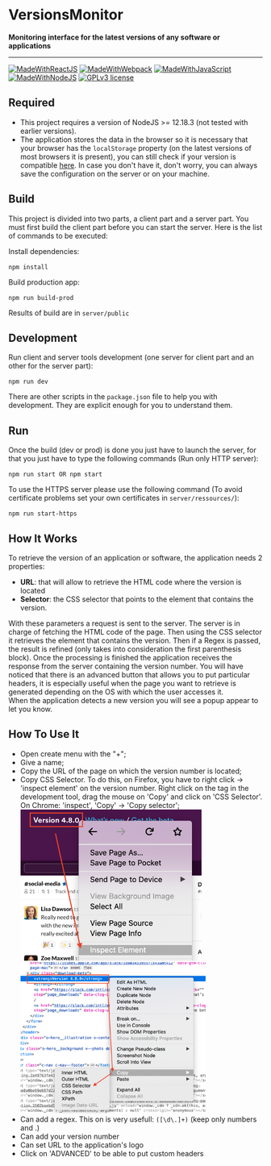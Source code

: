 # VersionsMonitor

**Monitoring interface for the latest versions of any software or applications**

***

[![MadeWithReactJS](https://img.shields.io/badge/made_with-ReactJS-323330?style=for-the-badge&logo=React)](https://reactjs.org/)
[![MadeWithWebpack](https://img.shields.io/badge/made_with-Webpack-323330?style=for-the-badge&logo=webpack)](https://webpack.js.org/)
[![MadeWithJavaScript](https://img.shields.io/badge/made_with-JavaScript-323330?style=for-the-badge&logo=Javascript)](https://developer.mozilla.org/en-US/docs/Web/JavaScript)
[![MadeWithNodeJS](https://img.shields.io/badge/made_with-NodeJS-323330?style=for-the-badge&logo=node.js)](https://nodejs.org)
[![GPLv3 license](https://img.shields.io/badge/License-GPLv3-blue.svg?style=for-the-badge)](http://perso.crans.org/besson/LICENSE.html)

## Required

- This project requires a version of NodeJS >= 12.18.3 (not tested with earlier versions).
- The application stores the data in the browser so it is necessary that your browser has the `localStorage` property (on the latest versions of most browsers it is present), you can still check if your version is compatible [here](https://developer.mozilla.org/fr/docs/Web/API/Window/localStorage). In case you don't have it, don't worry, you can always save the configuration on the server or on your machine.

## Build

This project is divided into two parts, a client part and a server part. You must first build the client part before you can start the server. Here is the list of commands to be executed:

Install dependencies:

```shell
npm install
```

Build production app:

```shell
npm run build-prod
```

Results of build are in `server/public`

## Development

Run client and server tools development (one server for client part and an other for the server part):

```shell
npm run dev
```

There are other scripts in the `package.json` file to help you with development. They are explicit enough for you to understand them.

## Run

Once the build (dev or prod) is done you just have to launch the server, for that you just have to type the following commands (Run only HTTP server):

```shell
npm run start OR npm start
```

To use the HTTPS server please use the following command (To avoid certificate problems set your own certificates in `server/ressources/`):

```shell
npm run start-https
```

## How It Works

To retrieve the version of an application or software, the application needs 2 properties:

- **URL**: that will allow to retrieve the HTML code where the version is located
- **Selector**: the CSS selector that points to the element that contains the version.

With these parameters a request is sent to the server. The server is in charge of fetching the HTML code of the page. Then using the CSS selector it retrieves the element that contains the version. Then if a Regex is passed, the result is refined (only takes into consideration the first parenthesis block). Once the processing is finished the application receives the response from the server containing the version number.
You will have noticed that there is an advanced button that allows you to put particular headers, it is especially useful when the page you want to retrieve is generated depending on the OS with which the user accesses it.<br/>
When the application detects a new version you will see a popup appear to let you know.

## How To Use It

- Open create menu with the "+";
- Give a name;
- Copy the URL of the page on which the version number is located;
- Copy CSS Selector. To do this, on Firefox, you have to right click -> 'inspect element' on the version number. Right click on the tag in the development tool, drag the mouse on 'Copy' and click on 'CSS Selector'. On Chrome: 'inspect', 'Copy' -> 'Copy selector'; <br/>
<img src="./client/src/images/inspect.png" height="300px" style="margin-right: 4rem"/> <img src="./client/src/images/selector.png" height="300px"/>
- Can add a regex. This on is very usefull: `([\d\.]+)` (keep only numbers and .)
- Can add your version number 
- Can set URL to the application's logo
- Click on 'ADVANCED' to be able to put custom headers
